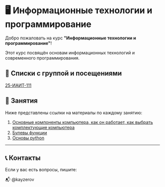 # 🖥️ Информационные технологии и программирование

Добро пожаловать на курс **"Информационные технологии и программирование"**!

Этот курс посвящён основам информационных технологий и современного программирования.

## 📅 Списки с группой и посещениями 

[25-ИАИТ-111](https://docs.google.com/spreadsheets/d/1G1LxAmkb5K8JsVs-TQyNzvHHWo7ejBJxaL9Vg_abUR8/edit?gid=0#gid=0)


## 📅 Занятия

Ниже представлены ссылки на материалы по каждому занятию:

1. [Основные компоненты компьютера, как он работает, как выбрать комплектующие компьютера](<2025-09-01 Lesson 1 - Information technology and programming - ИАИТ-111.md>)
2. [Булевы функции](<2025-09-12 Lesson 2 - Information technology and programming - ИАИТ-111>)
3. [Основы python](<Lesson 3 - Information technology and programming - ИАИТ-111>)
---

## 📞 Контакты

Если у вас есть вопросы, пишите:

📬 @kayzerov